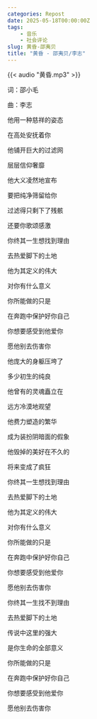 ```yaml
---
categories: Repost
date: 2025-05-18T00:00:00Z
tags:
    - 音乐
    - 社会评论
slug: 黄昏-邵夷贝
title: "黄昏 - 邵夷贝/李志"
---
```


{{< audio "黄昏.mp3" >}}

词：邵小毛

曲：李志

他用一种慈祥的姿态

在高处安抚着你

他铺开巨大的过滤网

层层信仰奢靡

他大义凌然地宣布

要把纯净筛留给你

过滤得只剩下了残骸

还要你歌颂感激

你终其一生想找到理由

去热爱脚下的土地

他为其定义的伟大

对你有什么意义

你所能做的只是

在奔跑中保护好你自己

你想要感受到他爱你

愿他别去伤害你

他庞大的身躯压垮了

多少初生的纯良

他曾有的灵魂矗立在

远方冷漠地观望

他费力塑造的繁华

成为装扮阴暗面的假象

他毁掉的美好在不久的

将来变成了疯狂

你终其一生想找到理由

去热爱脚下的土地

他为其定义的伟大

对你有什么意义

你所能做的只是

在奔跑中保护好你自己

你想要感受到他爱你

愿他别去伤害你

你终其一生找不到理由

去热爱脚下的土地

传说中这里的强大

是你生命的全部意义

你所能做的只是

在奔跑中保护好你自己

你想要感受到他爱你

愿他别去伤害你
